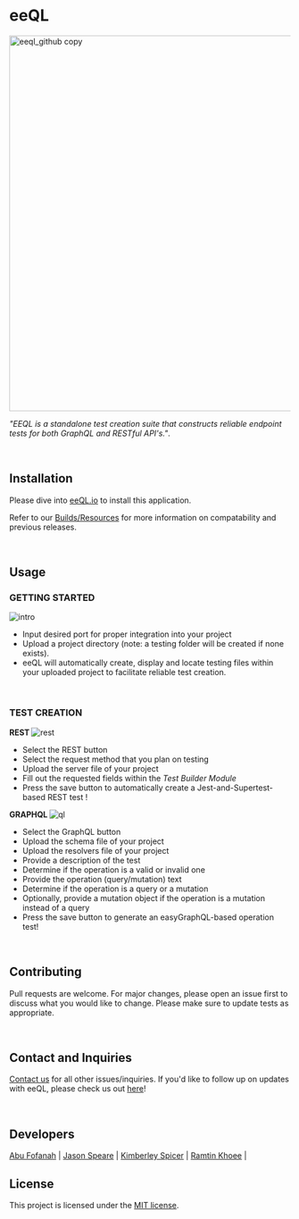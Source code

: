 # eeQL
<img width="673" alt="eeql_github copy" src="https://user-images.githubusercontent.com/71619815/112024099-150f2e80-8af1-11eb-80b8-7280bfaa85b3.png">

_"EEQL is a standalone test creation suite that constructs reliable endpoint tests for both GraphQL and RESTful API's."_. 

<br/>

## Installation

Please dive into [eeQL.io](https://www.eeql.io/) to install this application. 

Refer to our [Builds/Resources](https://github.com/oslabs-beta/eeQL/releases) for more information on compatability and previous releases.

<br/>

## Usage
### GETTING STARTED


![intro](https://user-images.githubusercontent.com/71619815/112514890-01630280-8d53-11eb-9b3d-62931589df36.gif)


- Input desired port for proper integration into your project
- Upload a project directory (note: a testing folder will be created if none exists).
- eeQL will automatically create, display and locate testing files within your uploaded project to facilitate reliable test creation.

<br/>

### TEST CREATION

<b> REST </b>
![rest](https://user-images.githubusercontent.com/71619815/112514915-07f17a00-8d53-11eb-8b11-34cdad7d3754.gif)

- Select the REST button
- Select the request method that you plan on testing
- Upload the server file of your project
- Fill out the requested fields within the _Test Builder Module_
- Press the save button to automatically create a Jest-and-Supertest-based REST test !


<b> GRAPHQL </b>
![ql](https://user-images.githubusercontent.com/71619815/112514948-0f188800-8d53-11eb-9db1-e2ebaea7c6f1.gif)

- Select the GraphQL button
- Upload the schema file of your project
- Upload the resolvers file of your project
- Provide a description of the test
- Determine if the operation is a valid or invalid one
- Provide the operation (query/mutation) text
- Determine if the operation is a query or a mutation
- Optionally, provide a mutation object if the operation is a mutation instead of a query
- Press the save button to generate an easyGraphQL-based operation test!


<br/>

## Contributing
Pull requests are welcome. For major changes, please open an issue first to discuss what you would like to change.
Please make sure to update tests as appropriate.

<br/>

## Contact and Inquiries
[Contact us](contact@eeql.io) for all other issues/inquiries. If you'd like to follow up on updates with eeQL, please check us out [here](https://www.linkedin.com/company/eeql/about/)!

<br/>

## Developers 
[Abu Fofanah](https://www.linkedin.com/in/abu-fofanah/) |
[Jason Speare](https://www.linkedin.com/in/jason-speare/) |
[Kimberley Spicer]( https://www.linkedin.com/in/kimberleyspicer/) |
[Ramtin Khoee](https://www.linkedin.com/in/ramtinkhoee/) |
<br/>

## License
This project is licensed under the [MIT license](https://choosealicense.com/licenses/mit/).


